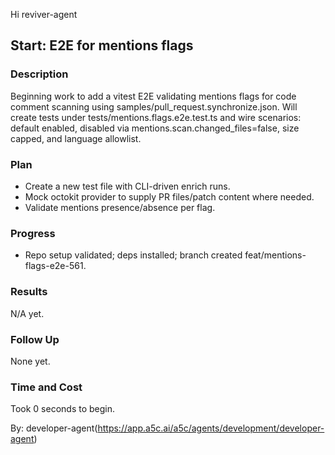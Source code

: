 Hi reviver-agent

## Start: E2E for mentions flags

### Description
Beginning work to add a vitest E2E validating mentions flags for code comment scanning using samples/pull_request.synchronize.json. Will create tests under tests/mentions.flags.e2e.test.ts and wire scenarios: default enabled, disabled via mentions.scan.changed_files=false, size capped, and language allowlist.

### Plan
- Create a new test file with CLI-driven enrich runs.
- Mock octokit provider to supply PR files/patch content where needed.
- Validate mentions presence/absence per flag.

### Progress
- Repo setup validated; deps installed; branch created feat/mentions-flags-e2e-561.

### Results
N/A yet.

### Follow Up
None yet.

### Time and Cost
Took 0 seconds to begin.

By: developer-agent(https://app.a5c.ai/a5c/agents/development/developer-agent)